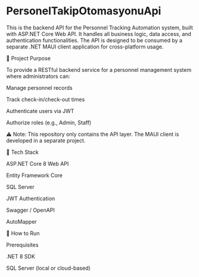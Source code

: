 #  PersonelTakipOtomasyonuApi


This is the backend API for the Personnel Tracking Automation system, built with ASP.NET Core Web API. It handles all business logic, data access, and authentication functionalities.
The API is designed to be consumed by a separate .NET MAUI client application for cross-platform usage.

📌 Project Purpose


To provide a RESTful backend service for a personnel management system where administrators can:

Manage personnel records

Track check-in/check-out times

Authenticate users via JWT

Authorize roles (e.g., Admin, Staff)

⚠️ Note: This repository only contains the API layer. The MAUI client is developed in a separate project.

🧰 Tech Stack

ASP.NET Core 8 Web API

Entity Framework Core

SQL Server

JWT Authentication

Swagger / OpenAPI

AutoMapper

🚀 How to Run

Prerequisites

.NET 8 SDK

SQL Server (local or cloud-based)
